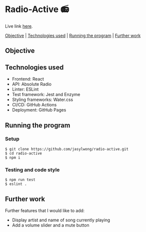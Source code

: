 # Radio-Active 📻

Live link [here](https://jasylwong.github.io/radio-active/).

[Objective](#Objective) | [Technologies used](#tech) | [Running the program](#running_the_program) | [Further work](#further_work)

## Objective


## <a name="tech">Technologies used</a>

- Frontend: React
- API: Absolute Radio
- Linter: ESLint
- Test framework: Jest and Enzyme
- Styling frameworks: Water.css
- CI/CD: GitHub Actions
- Deployment: GitHub Pages

## <a name="running_the_program">Running the program</a>

### Setup
```
$ git clone https://github.com/jasylwong/radio-active.git
$ cd radio-active
$ npm i
```

### Testing and code style
```
$ npm run test
$ eslint .
```

## <a name="Further work">Further work</a>

Further features that I would like to add:
- Display artist and name of song currently playing
- Add a volume slider and a mute button
